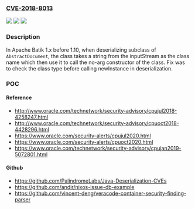 ### [CVE-2018-8013](https://cve.mitre.org/cgi-bin/cvename.cgi?name=CVE-2018-8013)
![](https://img.shields.io/static/v1?label=Product&message=Apache%20Batik&color=blue)
![](https://img.shields.io/static/v1?label=Version&message=n%2Fa&color=blue)
![](https://img.shields.io/static/v1?label=Vulnerability&message=Information%20Disclosure&color=brighgreen)

### Description

In Apache Batik 1.x before 1.10, when deserializing subclass of `AbstractDocument`, the class takes a string from the inputStream as the class name which then use it to call the no-arg constructor of the class. Fix was to check the class type before calling newInstance in deserialization.

### POC

#### Reference
- http://www.oracle.com/technetwork/security-advisory/cpujul2018-4258247.html
- http://www.oracle.com/technetwork/security-advisory/cpuoct2018-4428296.html
- https://www.oracle.com/security-alerts/cpujul2020.html
- https://www.oracle.com/security-alerts/cpuoct2020.html
- https://www.oracle.com/technetwork/security-advisory/cpujan2019-5072801.html

#### Github
- https://github.com/PalindromeLabs/Java-Deserialization-CVEs
- https://github.com/andir/nixos-issue-db-example
- https://github.com/vincent-deng/veracode-container-security-finding-parser

